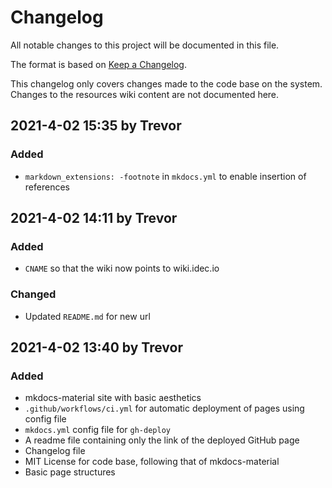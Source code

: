 # Changelog

All notable changes to this project will be documented in this file.

The format is based on [Keep a Changelog](https://keepachangelog.com/en/1.0.0/).

This changelog only covers changes made to the code base on the system.
Changes to the resources wiki content are not documented here.

## 2021-4-02 15:35 by Trevor
### Added
- `markdown_extensions: -footnote` in `mkdocs.yml` to enable insertion of references

## 2021-4-02 14:11 by Trevor
### Added
- `CNAME` so that the wiki now points to wiki.idec.io
### Changed
- Updated `README.md` for new url

## 2021-4-02 13:40 by Trevor
### Added
- mkdocs-material site with basic aesthetics
- `.github/workflows/ci.yml` for automatic deployment of pages using config file
- `mkdocs.yml` config file for `gh-deploy`
- A readme file containing only the link of the deployed GitHub page
- Changelog file
- MIT License for code base, following that of mkdocs-material
- Basic page structures
